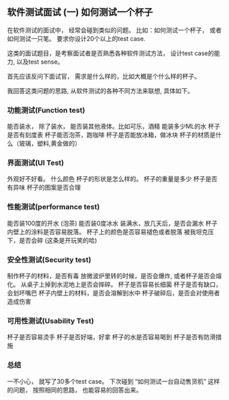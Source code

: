 ## 软件测试面试 (一) 如何测试一个杯子

在软件测试的面试中， 经常会碰到类似的问题。 比如：如何测试一个杯子， 或者如何测试一只笔。 要求你设计20个以上的test case. 

这类的面试题目，是考察面试者是否熟悉各种软件测试方法， 设计test case的能力, 以及test sense。

首先应该反问下面试官， 需求是什么样的，比如大概是个什么样的杯子。

我回答这类问题的思路, 从软件测试的各种不同方法来联想,  具体如下。

 

### 功能测试(Function test)

能否装水，
除了装水， 能否装其他液体。比如可乐，酒精
能装多少ML的水
杯子是否有刻度表
杯子能否泡茶，跑咖啡
杯子是否能放冰箱，做冰块
杯子的材质是什么（玻璃，塑料,黄金做的）
 

### 界面测试(UI Test)

外观好不好看。
什么颜色
杯子的形状是怎么样的。
杯子的重量是多少
杯子是否有异味
杯子的图案是否合理
 

### 性能测试(performance test)

能否装100度的开水 (泡茶)
能否装0度冰水
装满水，放几天后，是否会漏水
杯子内壁上的涂料是否容易脱落。
杯子上的颜色是否容易褪色或者脱落
被我坦克压下，是否会碎 (这条是开玩笑的哈)
 

### 安全性测试(Security test)

制作杯子的材料，是否有毒
放微波炉里转的时候，是否会爆炸, 或者杯子是否会熔化。
从桌子上掉到水泥地上是否会摔碎。
杯子是否容易长细菌
杯子是否有缺口，会划坏嘴巴
杯子内壁上的材料，是否会溶解到水中
杯子破碎后，是否会对使用者造成伤害
 

### 可用性测试(Usability Test)

杯子是否容易烫手
杯子是否好端，好拿
杯子的水是否容易喝到
杯子是否有防滑措施
 

### 总结

一不小心， 就写了30多个test case。   下次碰到 “如何测试一台自动售货机” 这样的问题， 按照相同的思路， 也能容易的回答出来。
